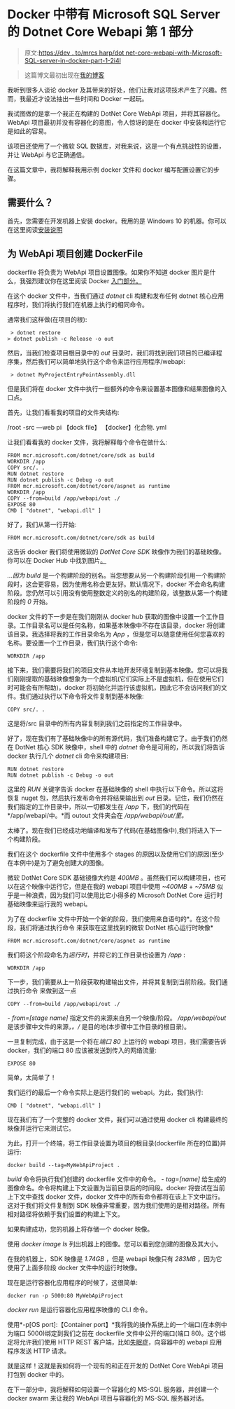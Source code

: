 # Docker 中带有 Microsoft SQL Server 的 Dotnet Core Webapi 第 1 部分

> 原文:[https://dev . to/mrcs harp/dot net-core-webapi-with-Microsoft-SQL-server-in-docker-part-1-2i4l](https://dev.to/mrcsharp/dotnet-core-webapi-with-microsoft-sql-server-in-docker-part-1-2i4l)

> 这篇博文最初出现在[我的博客](https://blog.mrcsharp.com.au)

我听到很多人谈论 docker 及其带来的好处，他们让我对这项技术产生了兴趣。然而，我最近才设法抽出一些时间和 Docker 一起玩。

我试图做的是拿一个我正在构建的 DotNet Core WebApi 项目，并将其容器化。WebApi 项目最初并没有容器化的意图，令人惊讶的是在 docker 中安装和运行它是如此的容易。

该项目还使用了一个微软 SQL 数据库，对我来说，这是一个有点挑战性的设置，并让 WebApi 与它正确通信。

在这篇文章中，我将解释我用示例 docker 文件和 docker 编写配置设置它的步骤。

## [](#what-do-you-need)需要什么？

首先，您需要在开发机器上安装 docker。我用的是 Windows 10 的机器。你可以在这里阅读[安装说明](https://docs.docker.com/docker-for-windows/install/)

## [](#creating-the-dockerfile-for-the-webapi-project)为 WebApi 项目创建 DockerFile

dockerfile 将负责为 WebApi 项目设置图像。如果你不知道 docker 图片是什么，我强烈建议你在这里阅读 Docker [入门部分。](https://docs.docker.com/get-started/)

在这个 docker 文件中，当我们通过 *dotnet* cli 构建和发布任何 dotnet 核心应用程序时，我们将执行我们在机器上执行的相同命令。

通常我们这样做(在项目的根):

```
 > dotnet restore
> dotnet publish -c Release -o out 
```

然后，当我们检查项目根目录中的 *out* 目录时，我们将找到我们项目的已编译程序集，然后我们可以简单地执行这个命令来运行应用程序/webapi:

```
 > dotnet MyProjectEntryPointAssembly.dll 
```

但是我们将在 docker 文件中执行一些额外的命令来设置基本图像和结果图像的入口点。

首先，让我们看看我的项目的文件夹结构:

/root
-src
—web pi
【dock file】
【docker】化合物. yml

让我们看看我的 docker 文件，我将解释每个命令在做什么:

```
FROM mcr.microsoft.com/dotnet/core/sdk as build
WORKDIR /app
COPY src/. .
RUN dotnet restore
RUN dotnet publish -c Debug -o out
FROM mcr.microsoft.com/dotnet/core/aspnet as runtime
WORKDIR /app
COPY --from=build /app/webapi/out ./
EXPOSE 80
CMD [ "dotnet", "webapi.dll" ] 
```

好了，我们从第一行开始:

```
FROM mcr.microsoft.com/dotnet/core/sdk as build 
```

这告诉 docker 我们将使用微软的 *DotNet Core SDK* 映像作为我们的基础映像。你可以在 Docker Hub 中找到图片[。](https://hub.docker.com/_/microsoft-dotnet-core-sdk)

*...因为 build* 是一个构建阶段的别名。当您想要从另一个构建阶段引用一个构建阶段时，这会更容易，因为使用名称会更友好。默认情况下，docker 不会命名构建阶段。您仍然可以引用没有使用整数定义的别名的构建阶段，该整数从第一个构建阶段的 *0* 开始。

docker 文件的下一步是在我们刚刚从 docker hub 获取的图像中设置一个工作目录。工作目录名可以是任何名称，如果基本映像中不存在该目录，docker 将创建该目录。我选择将我的工作目录命名为 *App* ，但是您可以随意使用任何您喜欢的名称。要设置一个工作目录，我们执行这个命令:

```
WORKDIR /app 
```

接下来，我们需要将我们的项目文件从本地开发环境复制到基本映像。您可以将我们刚刚提取的基础映像想象为一个虚拟机(它们实际上不是虚拟机，但在使用它们时可能会有所帮助)，docker 将初始化并运行该虚拟机，因此它不会访问我们的文件。我们通过执行以下命令将文件复制到基本映像:

```
COPY src/. . 
```

这是将/src 目录中的所有内容复制到我们之前指定的工作目录中。

好了，现在我们有了基础映像中的所有源代码，我们准备构建它了。由于我们仍然在 DotNet 核心 SDK 映像中，shell 中的 *dotnet* 命令是可用的，所以我们将告诉 docker 执行几个 *dotnet* cli 命令来构建项目:

```
RUN dotnet restore
RUN dotnet publish -c Debug -o out 
```

这里的 *RUN* 关键字告诉 docker 在基础映像的 shell 中执行以下命令。所以这将恢复 nuget 包，然后执行发布命令并将结果输出到 *out* 目录。记住，我们仍然在我们指定的工作目录中，所以一切都发生在 */app* 下，我们的代码在 */app/webapi/中。*而 outout 文件夹会在 */app/webapi/out/里。*

太棒了。现在我们已经成功地编译和发布了代码(在基础图像中),我们将进入下一个构建阶段。

我们在这个 dockerfile 文件中使用多个 stages 的原因以及使用它们的原因(至少在本例中)是为了避免创建大的图像。

微软 DotNet Core SDK 基础镜像大约是 *400MB* 。虽然我们可以构建项目，也可以在这个映像中运行它，但是在我的 webapi 项目中使用 *~400MB* + *~75MB* 似乎是一种浪费，因为我们可以使用比它小得多的 Microsoft DotNet Core 运行时基础映像来运行我的 webapi。

为了在 dockerfile 文件中开始一个新的阶段，我们使用来自语句的*。在这个阶段，我们将通过执行命令
来获取在这里找到的微软 DotNet 核心运行时映像*

```
FROM mcr.microsoft.com/dotnet/core/aspnet as runtime 
```

我们将这个阶段命名为*运行时*，并将它的工作目录也设置为 */app* :

```
WORKDIR /app 
```

下一步，我们需要从上一阶段获取构建输出文件，并将其复制到当前阶段。我们通过执行命令
来做到这一点

```
COPY --from=build /app/webapi/out ./ 
```

*- from=[stage name]* 指定文件的来源来自另一个映像/阶段。 */app/webapi/out* 是该步骤中文件的来源，*。/* 是目的地(本步骤中工作目录的根目录)。

一旦复制完成，由于这是一个将在*端口 80* 上运行的 webapi 项目，我们需要告诉 docker，我们的端口 80 应该被发送到传入的网络流量:

```
EXPOSE 80 
```

简单，太简单了！

我们运行的最后一个命令实际上是运行我们的 webapi。为此，我们执行:

```
CMD [ "dotnet", "webapi.dll" ] 
```

现在我们有了一个完整的 docker 文件，我们可以通过使用 docker cli 构建最终的映像并运行它来测试它。

为此，打开一个终端，将工作目录设置为项目的根目录(dockerfile 所在的位置)并运行:

```
docker build --tag=MyWebApiProject . 
```

*build* 命令将执行我们创建的 dockerfile 文件中的命令。 *- tag=[name]* 给生成的图像命名。命令将构建上下文设置为当前目录后的时间段。docker 将尝试在当前上下文中查找 docker 文件，docker 文件中的所有命令都将在该上下文中运行。这对于我们将文件复制到 SDK 映像非常重要，因为我们使用的是相对路径。所有相对路径将依赖于我们设置的构建上下文。

如果构建成功，您的机器上将存储一个 docker 映像。

使用 *docker image ls* 列出机器上的图像。您可以看到您创建的图像及其大小。

在我的机器上，SDK 映像是 *1.74GB* ，但是 webapi 映像只有 *283MB* ，因为它使用了上面多阶段 docker 文件中的运行时映像。

现在是运行容器化应用程序的时候了，这很简单:

```
docker run -p 5000:80 MyWebApiProject 
```

*docker run* 是运行容器化应用程序映像的 CLI 命令。

使用*-p[OS port]:【Container port】*我将我的操作系统上的一个端口(在本例中为端口 5000)绑定到我们之前在 dockerfile 文件中公开的端口(端口 80)。这个绑定将允许我们使用 HTTP REST 客户端，比如[失眠症](https://insomnia.rest/)，向容器中的 webapi 应用程序发送 HTTP 请求。

就是这样！这就是我如何将一个现有的和正在开发的 DotNet Core WebApi 项目打包到 docker 中的。

在下一部分中，我将解释如何设置一个容器化的 MS-SQL 服务器，并创建一个 docker swarm 来让我的 WebApi 项目与容器化的 MS-SQL 服务器对话。
